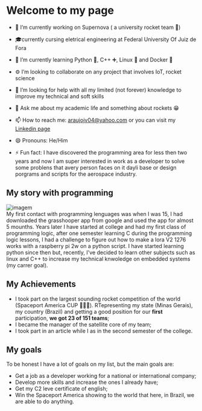 # Welcome to my page

<!--
**Lirovsk/Lirovsk** is a ✨ _special_ ✨ repository because its `README.md` (this file) appears on your GitHub profile.

Here are some ideas to get you started:-->

- 🔭 I’m currently working on Supernova ( a university rocket team 🚀)
- 🎓currently cursing eletrical engineering at Federal University Of Juiz de Fora
- 🌱 I’m currently learning Python 🐍, C++ ➕, Linux 🐧 and Docker 🐋
- ⚙️ I’m looking to collaborate on any project that involves IoT, rocket science 
- 🤔 I’m looking for help with all my limited (not forever) knowledge to improve my technical and soft skills
- 💬 Ask me about my academic life and something about rockets 😁
- 📫 How to reach me: [araujojv04@yahoo.com](mailto:araujojv04@yahoo.com) or you can visit my [Linkedin page](https://www.linkedin.com/in/joão-vítor-lira-9ab96b2ab)

- 😄 Pronouns: He/Him
- ⚡ Fun fact: I have discovered the programming area for less then two years and now I am super interested in work as a developer to solve some problens that avery person faces on it dayli base or design porgrams and scripts for the aerospace industry.


## My story with programming
![imagem](https://drive.google.com/file/d/11cknYVq8-faR07iabREArjE_CRzpibA8/view)<br>
 My first contact with programming lenguages was when I was 15, I had downloaded the grasshooper app from google and used the app for almost 5 mounths. Years later I have started at college and had my first class of programming logic, after one semester learning C during the programming logic lessons, I had a challenge to figure out how to make a lora V2 1276 works with a raspberry pi 2w on a python script. I have started learning python since then but, recently, I've decided to learn other subjects such as linux and C++ to increase my technical knwoledge on embedded systems (my carrer goal).
## My Achievements
- I took part on the largest sounding rocket competition of the world (Spaceport America CUP 🚀👨‍🚀). RTepresenting my state (Minas Gerais), my country (Brazil) and getting a good position for our **first** participation, **we got 23 of 151 teams**;
- I became the manager of the satellite core of my team;
- I took part in an article while I as in the second semester of the college.
## My goals
To be honest I have a lot of goals on my list, but the main goals are:
- Get a job as a developer working for a national or international company;
- Develop more skills and increase the ones I already have;
- Get my C2 leve certificate of english;
- Win the Spaceport America showing to the world that here, in Brazil, we are able to do anything.